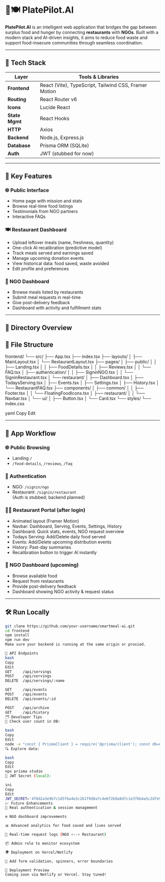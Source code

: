 # 🧠🍽️ PlatePilot.AI

**PlatePilot.AI** is an intelligent web application that bridges the gap between surplus food and hunger by connecting **restaurants** with **NGOs**. Built with a modern stack and AI-driven insights, it aims to reduce food waste and support food-insecure communities through seamless coordination.

---

## 🚀 Tech Stack

| Layer         | Tools & Libraries                                      |
|---------------|--------------------------------------------------------|
| **Frontend**  | React (Vite), TypeScript, Tailwind CSS, Framer Motion  |
| **Routing**   | React Router v6                                        |
| **Icons**     | Lucide React                                           |
| **State Mgmt**| React Hooks                                            |
| **HTTP**      | Axios                                                  |
| **Backend**   | Node.js, Express.js                                    |
| **Database**  | Prisma ORM (SQLite)                                    |
| **Auth**      | JWT (stubbed for now)                                  |

---

## 🧩 Key Features

### 🌐 Public Interface
- Home page with mission and stats
- Browse real-time food listings
- Testimonials from NGO partners
- Interactive FAQs

### 🍽️ Restaurant Dashboard
- Upload leftover meals (name, freshness, quantity)
- One-click AI recalibration (predictive model)
- Track meals served and earnings saved
- Manage upcoming donation events
- View historical data: food saved, waste avoided
- Edit profile and preferences

### 🏥 NGO Dashboard
- Browse meals listed by restaurants
- Submit meal requests in real-time
- Give post-delivery feedback
- Dashboard with activity and fulfillment stats

---

## 📁 Directory Overview



## 📁 File Structure

frontend/
└── src/
├── App.tsx
├── index.tsx
├── layouts/
│ ├── MainLayout.tsx
│ └── RestaurantLayout.tsx
├── pages/
│ ├── public/
│ │ ├── Landing.tsx
│ │ ├── FoodDetails.tsx
│ │ ├── Reviews.tsx
│ │ └── FAQ.tsx
│ ├── authentication/
│ │ ├── SigninNGO.tsx
│ │ └── SigninRestaurant.tsx
│ └── restaurant/
│ ├── Dashboard.tsx
│ ├── TodaysServing.tsx
│ ├── Events.tsx
│ ├── Settings.tsx
│ ├── History.tsx
│ └── RestaurantFAQ.tsx
├── components/
│ ├── common/
│ │ ├── Footer.tsx
│ │ └── FloatingFoodIcons.tsx
│ ├── restaurant/
│ │ └── Navbar.tsx
│ └── ui/
│ ├── Button.tsx
│ └── Card.tsx
└── styles/
└── index.css

yaml
Copy
Edit

---

## 🔄 App Workflow

### 🌐 Public Browsing
- Landing `/`
- `/food-details`, `/reviews`, `/faq`

### 🔐 Authentication
- NGO: `/signin/ngo`
- Restaurant: `/signin/restaurant`  
(Auth is stubbed; backend planned)

### 🧑‍🍳 Restaurant Portal (after login)
- Animated layout (Framer Motion)
- Navbar: Dashboard, Serving, Events, Settings, History
- Dashboard: Quick stats, events, NGO request overview
- Todays Serving: Add/Delete daily food served
- Events: Add/Delete upcoming distribution events
- History: Past-day summaries
- Recalibration button to trigger AI instantly

### 🏥 NGO Dashboard (upcoming)
- Browse available food
- Request from restaurants
- Provide post-delivery feedback
- Dashboard showing NGO activity & request status

---

## 🛠 Run Locally

```bash
git clone https://github.com/your-username/smartmeal-ai.git
cd frontend
npm install
npm run dev
Make sure your backend is running at the same origin or proxied.

🧪 API Endpoints
bash
Copy
Edit
GET     /api/servings
POST    /api/servings
DELETE  /api/servings/:name

GET     /api/events
POST    /api/events
DELETE  /api/events/:id

POST    /api/archive
GET     /api/history
🗂 Developer Tips
🧾 Check user count in DB:

bash
Copy
Edit
node -e "const { PrismaClient } = require('@prisma/client'); const db=new PrismaClient(); db.user.count().then(c => console.log('Users:', c))"
🔍 Explore data:

bash
Copy
Edit
npx prisma studio
🔐 JWT Secret (local):

ini
Copy
Edit
JWT_SECRET='4f8d2a3e9b7c1d5f6a4e3c2b1f9d8a7c4e6f2b9a8d7c1e3f6b4a5c2d7e9f8a3d'
📈 Future Enhancements
🔐 Real authentication & session management

⚙️ NGO dashboard improvements

📊 Advanced analytics for food saved and lives served

🧾 Real-time request logs (NGO <--> Restaurant)

📦 Admin role to monitor ecosystem

🌍 Deployment on Vercel/Netlify

🧪 Add form validation, spinners, error boundaries

🏁 Deployment Preview
Coming soon via Netlify or Vercel. Stay tuned!
